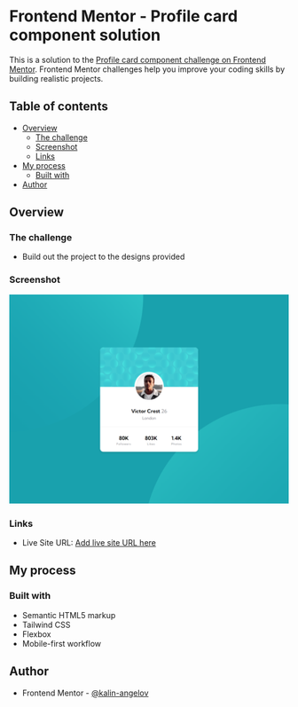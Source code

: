 # Frontend Mentor - Profile card component solution

This is a solution to the [Profile card component challenge on Frontend Mentor](https://www.frontendmentor.io/challenges/profile-card-component-cfArpWshJ). Frontend Mentor challenges help you improve your coding skills by building realistic projects. 

## Table of contents

- [Overview](#overview)
  - [The challenge](#the-challenge)
  - [Screenshot](#screenshot)
  - [Links](#links)
- [My process](#my-process)
  - [Built with](#built-with)
- [Author](#author)
  
## Overview

### The challenge

- Build out the project to the designs provided

### Screenshot

![Screenshot](./images/screenshot/screenshot.png)

### Links

- Live Site URL: [Add live site URL here](https://fm-profile-card-component-red.vercel.app/)

## My process

### Built with

- Semantic HTML5 markup
- Tailwind CSS
- Flexbox
- Mobile-first workflow

## Author

- Frontend Mentor - [@kalin-angelov](https://www.frontendmentor.io/profile/kalin-angelov)
